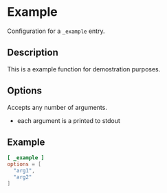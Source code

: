 # Example

Configuration for a `_example` entry.

## Description

This is a example function for demostration purposes.

## Options

Accepts any number of arguments.
- each argument is a printed to stdout

## Example

```toml
[ _example ]
options = [
  "arg1",
  "arg2"
]
```
